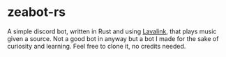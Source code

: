 # zeabot-rs
A simple discord bot, written in Rust and using [Lavalink](https://github.com/lavalink-devs/Lavalink), that plays music given a source. Not a good bot in anyway but a bot I made for the sake of curiosity and learning. Feel free to clone it, no credits needed.
